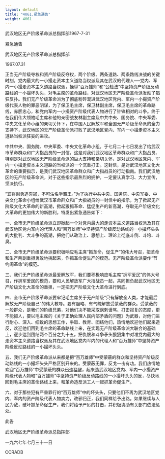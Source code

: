```yaml
---
layout: default
title: "4061.紧急通告"
weight: 4061
---
```


武汉地区无产阶级革命派总指挥部1967-7-31

紧急通告

武汉地区无产阶级革命派总指挥部

1967.07.31

正当无产阶级夺权和资产阶级反夺权，两个阶级、两条道路、两条路线决战的关键时刻，党内最大的一小撮走资本主义道路当权派及其在武汉的代理人──党内、军内一小撮走资本主义道路当权派，操纵“百万雄师”和“公检法”中坚持资产阶级反动路线的一小撮坏头头，对毛主席的革命路线，对武汉地区无产阶级革命派发动了猖狂反扑。我们无产阶级革命派为了彻底粉碎混进武汉地区党内、军内一小撮资产阶级代表人物的罪恶阴谋，为了保卫毛主席，保卫林副主席，保卫毛主席的革命路线，赤胆忠心，和党内军内一小撮资产阶级代表人物进行了针锋相对的斗争。终于在我们伟大领袖毛主席和他的亲密战友林副主席及中共中央、国务院、中央军委、中央文化革命小组的亲切关怀下，在中国人民解放军和全国无产阶级革命派的全力支持下，武汉地区的无产阶级革命派打败了武汉地区党内、军内一小撮走资本主义道路当权派狂妄的进攻。

中共中央、国务院、中央军委、中央文化革命小组，于七月二十七日发出了给武汉市革命群众和广大指战员的一封信。这是对我们武汉地区革命群众和广大指战员、特别是对武汉地区无产阶级革命派的巨大支持和亲切关怀，是对武汉地区党内、军内一小撮走资本主义道路的当权派的一个沉重打击。这封信，是对武汉地区文化大革命的重要指示，是我们武汉地区革命群众和广大指战员的行动指南。我们武汉地区的无产阶级革命派，对于这些指示最热烈的拥护，一定要认真学习、大力宣传，坚决执行。

“宜将剩勇追穷寇，不可沽名学霸王。”为了执行中共中央、国务院、中央军委、中央文化革命小组给武汉市革命群众和广大指战员的一封信中的指示，为了掀起无产阶级文化大革命的新高潮，掀起狠抓革命、猛促生产的新高潮，夺取无产阶级文化大革命的更加伟大的新胜利，特发出紧急通告如下：

一、全市无产阶级革命派立即掀起一个对党内最大的走资本主义道路当权派及其在武汉地区党内军内的代理人和“百万雄师”中坚持资产阶级反动路线的一小撮坏头头的大批判、大斗争的高潮，把他们从政治上、思想上、理论上彻底斗倒、斗垮、斗臭。

二、全市无产阶级革命派要积极响应毛主席“抓革命，促生产”的伟大号召，把革命和生产两副重担勇敢地挑起来，作抓革命促生产的模范。无产阶级革命派要作“节约闹革命”的模范。

三、我们无产阶级革命派最爱解放军，我们要积极响应毛主席“拥军爱民”的伟大号召，作拥军爱民的模范，要和人民解放军广大指战员一起，共同担负起武汉地区无产阶级文化大革命的重担，一定把无产阶级文化大革命进行到底。

四、全市无产阶级革命派要牢记毛主席关于无产阶级“只有解放全人类，才能最后解放无产阶级自己”的伟大教导。要有胆略、有气魄解放受蒙蔽的群众。受蒙蔽的一般群众，是我们的阶级兄弟，对他们决不能采取讽刺谩骂、打击报复的态度，更不能抓人，要以毛主席的《关于正确处理人民内部矛盾的问题》为武器，对他们进行耐心、深入、细致的思想工作，争取、教育、团结他们，热情地欢迎他们起来造反，欢迎他们回到毛主席的革命路线上来，在实现无产阶级革命派大联合的基础上，逐步达到团结两个百分之九十五。把仇恨和斗争矛头狠狠集中对准党内最大的走资本主义道路当权派及其在武汉地区党内军内的代理人和“百万雄师”中坚持资产阶级反动路线的一小撮坏头头。

五、我们无产阶级革命派从来都是把“百万雄师”中受蒙蔽的群众和坚持资产阶级反动路线的一小撮坏头头严格区别开来的。受蒙蔽无罪，反戈一击有功。我们热情地欢迎“百万雄师”中受蒙蔽的群众迅速猛醒，起来造武汉地区党内、军内一小撮资产阶级代表人物和“百万雄师”中坚持资产阶级反动路线的一小撮坏头头的反，尽快地回到毛主席的革命路线上来，和革命造反派工人一起抓革命促生产。

六、对于那些犯有严重罪行的“百万雄师”中的坏头头，只要他们不再为武汉地区党内、军内的资产阶级代表人物卖力，改邪归正，我们同样给予出路。如果继续与人民为敌，破坏抓革命促生产，我们将给予严厉的打击，并积极协助有关部门依法惩处。

此告

武汉地区无产阶级革命派总指挥部

一九六七年七月三十一日

CCRADB

